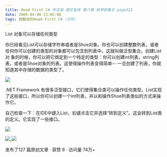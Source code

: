 ```yaml
---
title: Head First C# 中文版 图文皆译 第八章 枚举和集合 page322
date: 2009-04-08 13:02:00
tags: 我翻译的Head First C#（习作）
---
```

List  对象可以存储任何类型

你已经看见List可以存储字符串或者是Shoe对象。你也可以创建整数列表，或者任何你可以创建的类型的对象都可以包含到列表中。这就叫做泛型集合。创建List对
象的时候，你可以把它绑定到一个特定的类型：你可以创建int列表，string列表，或者是Shoe对象的列表。这使得操作列表变得简单--
一旦创建了列表，你就知道其中存储的数据的类型了。

![](https://p-blog.csdn.net/images/p_blog_csdn_net/cuipengfei1/EntryImages/20090408/2009-04-08_12-44-05.jpg)

.NET Framework
有很多泛型接口，它们使得集合类可以操作任何类型。List实现了这些接口，所以你可以创建一个int列表，并以和操作Shoe列表类似的方式来操作它。

自己检查一下：在IDE中键入List，右键点击它并选择“转到定义”。这会转到List类的定义。它实现了一些接口。

![](https://p-blog.csdn.net/images/p_blog_csdn_net/cuipengfei1/EntryImages/20090408/2009-04-08_12-56-21.jpg)



[ ![](https://profile.csdnimg.cn/5/2/5/3_cuipengfei1)
![](https://g.csdnimg.cn/static/user-reg-year/1x/11.png)
](https://blog.csdn.net/cuipengfei1)



发布了127 篇原创文章  ·  获赞 8  ·  访问量 74万+

